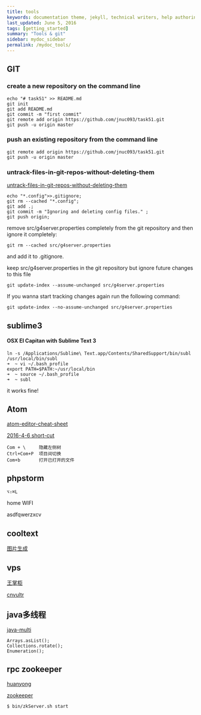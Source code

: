 ```yaml
---
title: tools
keywords: documentation theme, jekyll, technical writers, help authoring tools, hat replacements
last_updated: June 5, 2016
tags: [getting_started]
summary: "Tools & git"
sidebar: mydoc_sidebar
permalink: /mydoc_tools/
---
```



## GIT

### create a new repository on the command line

	echo "# task51" >> README.md
	git init
	git add README.md
	git commit -m "first commit"
	git remote add origin https://github.com/jnuc093/task51.git
	git push -u origin master

### push an existing repository from the command line

	git remote add origin https://github.com/jnuc093/task51.git
	git push -u origin master

### untrack-files-in-git-repos-without-deleting-them

[untrack-files-in-git-repos-without-deleting-them](http://www.arlocarreon.com/blog/git/untrack-files-in-git-repos-without-deleting-them/)

	echo "*.config">>.gitignore;
	git rm --cached "*.config";
	git add .;
	git commit -m "Ignoring and deleting config files." ;
	git push origin;

remove src/g4server.properties completely from the git repository and then ignore it completely:

	git rm --cached src/g4server.properties

and add it to .gitignore.

keep src/g4server.properties in the git repository but ignore future changes to this file

	git update-index --assume-unchanged src/g4server.properties

If you wanna start tracking changes again run the following command:

	git update-index --no-assume-unchanged src/g4server.properties

## sublime3

#### OSX El Capitan with Sublime Text 3

    ln -s /Applications/Sublime\ Text.app/Contents/SharedSupport/bin/subl /usr/local/bin/subl
    ➜  ~ vi ~/.bash_profile
    export PATH=$PATH:~/usr/local/bin
    ➜  ~ source ~/.bash_profile
    ➜  ~ subl

  it works fine!


## Atom

[atom-editor-cheat-sheet](http://sweetme.at/2014/03/10/atom-editor-cheat-sheet/)

[2016-4-6 short-cut](https://gist.github.com/chrissimpkins/5bf5686bae86b8129bee)

    Com + \     隐藏左侧树
    Ctrl+Com+P  项目间切换
    Com+b       打开已打开的文件

## phpstorm

    ⌥⇧⌘L

home WIFI

  asdfqwerzxcv

## cooltext

[图片生成](https://cooltext.com/)

[]()

## vps
[王掌柜](http://since1989.org/contact)

[cnvultr](http://www.cnvultr.com/)

## java多线程

[java-multi](http://www.runoob.com/java/java-multithreading.html)

	Arrays.asList();
	Collections.rotate();
	Enumeration();

## rpc zookeeper

[huanyong](http://my.oschina.net/huangyong/blog/361751)

[zookeeper](http://www.tutorialspoint.com/zookeeper/zookeeper_fundamentals.htm)

	$ bin/zkServer.sh start
